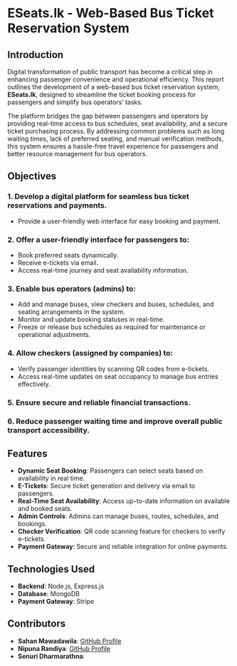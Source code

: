 # ESeats.lk - Web-Based Bus Ticket Reservation System

## Introduction

Digital transformation of public transport has become a critical step in enhancing passenger convenience and operational efficiency. This report outlines the development of a web-based bus ticket reservation system, **ESeats.lk**, designed to streamline the ticket booking process for passengers and simplify bus operators’ tasks. 

The platform bridges the gap between passengers and operators by providing real-time access to bus schedules, seat availability, and a secure ticket purchasing process. By addressing common problems such as long waiting times, lack of preferred seating, and manual verification methods, this system ensures a hassle-free travel experience for passengers and better resource management for bus operators.

## Objectives

### 1. Develop a digital platform for seamless bus ticket reservations and payments.
- Provide a user-friendly web interface for easy booking and payment.

### 2. Offer a user-friendly interface for passengers to:
- Book preferred seats dynamically.
- Receive e-tickets via email.
- Access real-time journey and seat availability information.

### 3. Enable bus operators (admins) to:
- Add and manage buses, view checkers and buses, schedules, and seating arrangements in the system.
- Monitor and update booking statuses in real-time.
- Freeze or release bus schedules as required for maintenance or operational adjustments.

### 4. Allow checkers (assigned by companies) to:
- Verify passenger identities by scanning QR codes from e-tickets.
- Access real-time updates on seat occupancy to manage bus entries effectively.

### 5. Ensure secure and reliable financial transactions.

### 6. Reduce passenger waiting time and improve overall public transport accessibility.

## Features

- **Dynamic Seat Booking**: Passengers can select seats based on availability in real time.
- **E-Tickets**: Secure ticket generation and delivery via email to passengers.
- **Real-Time Seat Availability**: Access up-to-date information on available and booked seats.
- **Admin Controls**: Admins can manage buses, routes, schedules, and bookings.
- **Checker Verification**: QR code scanning feature for checkers to verify e-tickets.
- **Payment Gateway**: Secure and reliable integration for online payments.

## Technologies Used

- **Backend**: Node.js, Express.js
- **Database**: MongoDB
- **Payment Gateway**: Stripe

## Contributors

- **Sahan Mawadawila**: [GitHub Profile](https://github.com/SahanMawadawila)
- **Nipuna Randiya**: [GitHub Profile](https://github.com/NipunaRandiya) 
- **Senuri Dharmarathna**: 
